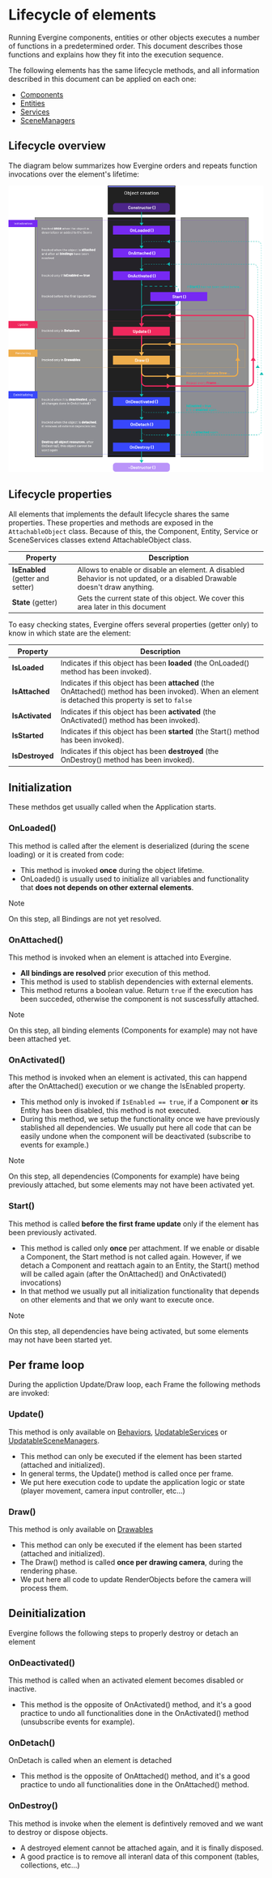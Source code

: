 # Lifecycle of elements

Running Evergine components, entities or other objects executes a number of functions in a predetermined order. This document describes those functions and explains how they fit into the execution sequence.

The following elements has the same lifecycle methods, and all information described in this document can be applied on each one:
* [Components](component_arch/components/index.md)
* [Entities](component_arch/entities/index.md)
* [Services](services.md)
* [SceneManagers](scenes/scenemanagers.md)

## Lifecycle overview

The diagram below summarizes how Evergine orders and repeats function invocations over the element's lifetime:

![Lifecycle](images/lifecycle.png)


## Lifecycle properties

All elements that implements the default lifecycle shares the same properties. These properties and methods are exposed in the `AttachableObject` class. Because of this, the Component, Entity, Service or SceneServices classes extend AttachableObject class.

| Property | Description |
| --- | --- |
| **IsEnabled** (getter and setter) | Allows to enable or disable an element. A disabled Behavior is not updated, or a disabled Drawable doesn't draw anything.
| **State** (getter) | Gets the current state of this object. We cover this area later in this document | 

To easy checking states, Evergine offers several properties (getter only) to know in which state are the element:

| Property | Description |
| --- | --- |
| **IsLoaded** | Indicates if this object has been **loaded** (the OnLoaded() method has been invoked). |
| **IsAttached** | Indicates if this object has been **attached** (the OnAttached() method has been invoked). When an element is detached this property is set to `false`|
| **IsActivated** | Indicates if this object has been **activated** (the OnActivated() method has been invoked).|
| **IsStarted** | Indicates if this object has been **started** (the Start() method has been invoked). |
| **IsDestroyed** | Indicates if this object has been **destroyed** (the OnDestroy() method has been invoked). |


## Initialization
These methdos get usually called when the Application starts.

### OnLoaded()

This method is called after the element is deserialized (during the scene loading) or it is created from code:
* This method is invoked **once** during the object lifetime.
* OnLoaded() is usually used to initialize all variables and functionality that **does not depends on other external elements**.

> [!NOTE]
> On this step, all Bindings are not yet resolved.

### OnAttached()

This method is invoked when an element is attached into Evergine. 
* **All bindings are resolved** prior execution of this method.
* This method is used to stablish dependencies with external elements.
* This method returns a boolean value. Return `true` if the execution has been succeded, otherwise the component is not suscessfully attached.

> [!NOTE]
> On this step, all binding elements (Components for example) may not have been attached yet.

### OnActivated()

This method is invoked when an element is activated, this can happend  after the OnAttached() execution or we change the IsEnabled property.
* This method only is invoked if `IsEnabled == true`, if a Component **or** its Entity has been disabled, this method is not executed.
* During this method, we setup the functionality once we have previously stablished all dependencies. We usually put here all code that can be easily undone when the component will be deactivated (subscribe to events for example.)

> [!NOTE]
> On this step, all dependencies (Components for example) have being previously attached, but some elements may not have been activated yet.

### Start()
This method is called **before the first frame update** only if the element has been previously activated.
* This method is called only **once** per attachment. If we enable or disable a Component, the Start method is not called again. However, if we detach a Component and reattach again to an Entity, the Start() method will be called again (after the OnAttached() and OnActivated() invocations)
* In that method we usually put all initialization functionality that depends on other elements and that we only want to execute once.

> [!NOTE]
> On this step, all dependencies have being activated, but some elements may not have been started yet. 


## Per frame  loop

During the appliction Update/Draw loop, each Frame the following methods are invoked:

### Update()

This method is only available on [Behaviors](component_arch/components/behaviours.md), [UpdatableServices](services.md) or [UpdatableSceneManagers](scenes/scenemanagers.md). 

* This method can only be executed if the element has been started (attached and initialized).
* In general terms, the Update() method is called once per frame.
* We put here execution code to update the application logic or state (player movement, camera input controller, etc...)

### Draw()

This method is only available on [Drawables](component_arch/components/drawables.md)

* This method can only be executed if the element has been started (attached and initialized).
* The Draw() method is called **once per drawing camera**, during the rendering phase.
* We put here all code to update RenderObjects before the camera will process them.
 
 ## Deinitialization

 Evergine follows the following steps to properly destroy or detach an element

 ### OnDeactivated()

 This method is called when an activated element becomes disabled or inactive.

 * This method is the opposite of OnActivated() method, and it's a good practice to undo all functionalities done in the OnActivated() method (unsubscribe events for example).


### OnDetach()

OnDetach is called when an element is detached
* This method is the opposite of OnAttached() method, and it's a good practice to undo all functionalities done in the OnAttached() method.

### OnDestroy()

This method is invoke when the element is defintively removed and we want to destroy or dispose objects.
* A destroyed element cannot be attached again, and it is finally disposed.
* A good practice is to remove all interanl data of this component (tables, collections, etc...)